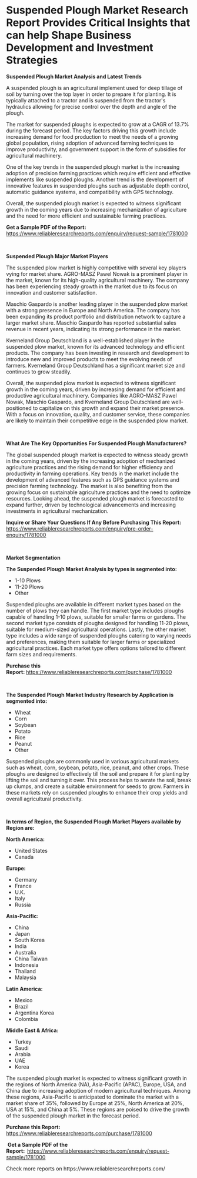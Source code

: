 <p><h1>Suspended Plough Market Research Report Provides Critical Insights that can help Shape Business Development and Investment Strategies</h1></p><p><strong>Suspended Plough Market Analysis and Latest Trends</strong></p>
<p><p>A suspended plough is an agricultural implement used for deep tillage of soil by turning over the top layer in order to prepare it for planting. It is typically attached to a tractor and is suspended from the tractor's hydraulics allowing for precise control over the depth and angle of the plough. </p><p>The market for suspended ploughs is expected to grow at a CAGR of 13.7% during the forecast period. The key factors driving this growth include increasing demand for food production to meet the needs of a growing global population, rising adoption of advanced farming techniques to improve productivity, and government support in the form of subsidies for agricultural machinery. </p><p>One of the key trends in the suspended plough market is the increasing adoption of precision farming practices which require efficient and effective implements like suspended ploughs. Another trend is the development of innovative features in suspended ploughs such as adjustable depth control, automatic guidance systems, and compatibility with GPS technology. </p><p>Overall, the suspended plough market is expected to witness significant growth in the coming years due to increasing mechanization of agriculture and the need for more efficient and sustainable farming practices.</p></p>
<p><strong>Get a Sample PDF of the Report:&nbsp;</strong> <a href="https://www.reliableresearchreports.com/enquiry/request-sample/1781000">https://www.reliableresearchreports.com/enquiry/request-sample/1781000</a></p>
<p>&nbsp;</p>
<p><strong>Suspended Plough Major Market Players</strong></p>
<p><p>The suspended plow market is highly competitive with several key players vying for market share. AGRO-MASZ Pawel Nowak is a prominent player in the market, known for its high-quality agricultural machinery. The company has been experiencing steady growth in the market due to its focus on innovation and customer satisfaction.</p><p>Maschio Gaspardo is another leading player in the suspended plow market with a strong presence in Europe and North America. The company has been expanding its product portfolio and distribution network to capture a larger market share. Maschio Gaspardo has reported substantial sales revenue in recent years, indicating its strong performance in the market.</p><p>Kverneland Group Deutschland is a well-established player in the suspended plow market, known for its advanced technology and efficient products. The company has been investing in research and development to introduce new and improved products to meet the evolving needs of farmers. Kverneland Group Deutschland has a significant market size and continues to grow steadily.</p><p>Overall, the suspended plow market is expected to witness significant growth in the coming years, driven by increasing demand for efficient and productive agricultural machinery. Companies like AGRO-MASZ Pawel Nowak, Maschio Gaspardo, and Kverneland Group Deutschland are well-positioned to capitalize on this growth and expand their market presence. With a focus on innovation, quality, and customer service, these companies are likely to maintain their competitive edge in the suspended plow market.</p></p>
<p>&nbsp;</p>
<p><strong>What Are The Key Opportunities For Suspended Plough Manufacturers?</strong></p>
<p><p>The global suspended plough market is expected to witness steady growth in the coming years, driven by the increasing adoption of mechanized agriculture practices and the rising demand for higher efficiency and productivity in farming operations. Key trends in the market include the development of advanced features such as GPS guidance systems and precision farming technology. The market is also benefiting from the growing focus on sustainable agriculture practices and the need to optimize resources. Looking ahead, the suspended plough market is forecasted to expand further, driven by technological advancements and increasing investments in agricultural mechanization.</p></p>
<p><strong>Inquire or Share Your Questions If Any Before Purchasing This Report:</strong> <a href="https://www.reliableresearchreports.com/enquiry/pre-order-enquiry/1781000">https://www.reliableresearchreports.com/enquiry/pre-order-enquiry/1781000</a></p>
<p>&nbsp;</p>
<p><strong>Market Segmentation</strong></p>
<p><strong>The Suspended Plough Market Analysis by types is segmented into:</strong></p>
<p><ul><li>1-10 Plows</li><li>11-20 Plows</li><li>Other</li></ul></p>
<p><p>Suspended ploughs are available in different market types based on the number of plows they can handle. The first market type includes ploughs capable of handling 1-10 plows, suitable for smaller farms or gardens. The second market type consists of ploughs designed for handling 11-20 plows, suitable for medium-sized agricultural operations. Lastly, the other market type includes a wide range of suspended ploughs catering to varying needs and preferences, making them suitable for larger farms or specialized agricultural practices. Each market type offers options tailored to different farm sizes and requirements.</p></p>
<p><strong>Purchase this Report:&nbsp;</strong><a href="https://www.reliableresearchreports.com/purchase/1781000">https://www.reliableresearchreports.com/purchase/1781000</a></p>
<p>&nbsp;</p>
<p><strong>The Suspended Plough Market Industry Research by Application is segmented into:</strong></p>
<p><ul><li>Wheat</li><li>Corn</li><li>Soybean</li><li>Potato</li><li>Rice</li><li>Peanut</li><li>Other</li></ul></p>
<p><p>Suspended ploughs are commonly used in various agricultural markets such as wheat, corn, soybean, potato, rice, peanut, and other crops. These ploughs are designed to effectively till the soil and prepare it for planting by lifting the soil and turning it over. This process helps to aerate the soil, break up clumps, and create a suitable environment for seeds to grow. Farmers in these markets rely on suspended ploughs to enhance their crop yields and overall agricultural productivity.</p></p>
<p>&nbsp;</p>
<p><strong>In terms of Region, the Suspended Plough Market Players available by Region are:</strong></p>
<p>
    <p> <strong> North America: </strong>
        <ul>
            <li>United States</li>
            <li>Canada</li>
        </ul>
        </p> 
    <p> <strong> Europe: </strong>
        <ul>
            <li>Germany</li>
            <li>France</li>
            <li>U.K.</li>
            <li>Italy</li>
            <li>Russia</li>
        </ul>
        </p> 
    <p> <strong> Asia-Pacific: </strong>
        <ul>
            <li>China</li>
            <li>Japan</li>
            <li>South Korea</li>
            <li>India</li>
            <li>Australia</li>
            <li>China Taiwan</li>
            <li>Indonesia</li>
            <li>Thailand</li>
            <li>Malaysia</li>
        </ul>
        </p> 
    <p> <strong> Latin America: </strong>
        <ul>
            <li>Mexico</li>
            <li>Brazil</li>
            <li>Argentina Korea</li>
            <li>Colombia</li>
        </ul>
        </p> 
    <p> <strong> Middle East & Africa: </strong>
        <ul>
            <li>Turkey</li>
            <li>Saudi</li>
            <li>Arabia</li>
            <li>UAE</li>
            <li>Korea</li>
        </ul>
    </p>
    </p>
<p><p>The suspended plough market is expected to witness significant growth in the regions of North America (NA), Asia-Pacific (APAC), Europe, USA, and China due to increasing adoption of modern agricultural techniques. Among these regions, Asia-Pacific is anticipated to dominate the market with a market share of 35%, followed by Europe at 25%, North America at 20%, USA at 15%, and China at 5%. These regions are poised to drive the growth of the suspended plough market in the forecast period.</p></p>
<p><strong>Purchase this Report: </strong><a href="https://www.reliableresearchreports.com/purchase/1781000">https://www.reliableresearchreports.com/purchase/1781000</a></p>
<p>&nbsp;<strong>Get a Sample PDF of the Report:&nbsp;&nbsp;</strong><a href="https://www.reliableresearchreports.com/enquiry/request-sample/1781000">https://www.reliableresearchreports.com/enquiry/request-sample/1781000</a></p>
<p><strong></strong></p>
<p>Check more reports on https://www.reliableresearchreports.com/</p>